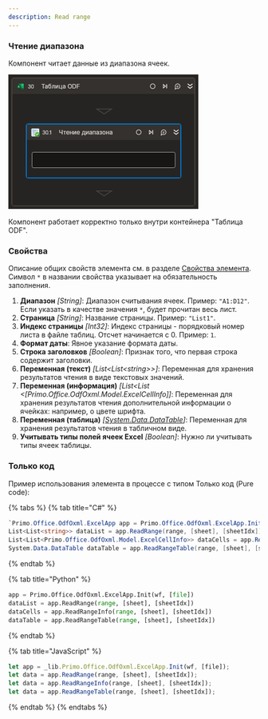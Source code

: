 ```yaml
---
description: Read range
---
```


### Чтение диапазона

Компонент читает данные из диапазона ячеек. 

![](../../../../resources/activities/basic/odf/table/Cropped-ReadRange.png)

Компонент работает корректно только внутри контейнера "Таблица ODF".

### Свойства
Описание общих свойств элемента см. в разделе [Свойства элемента](https://docs.primo-rpa.ru/primo-rpa/primo-studio/process/elements#svoistva-elementa).\
Символ `*` в названии свойства указывает на обязательность заполнения.

1. **Диапазон** *[String]*: Диапазон считывания ячеек. Пример: `"A1:D12"`. Если указать в качестве значения `*`, будет прочитан весь лист.
2. **Страница** *[String]*: Название страницы. Пример: `"List1"`.
3. **Индекс страницы** *[Int32]*: Индекс страницы - порядковый номер листа в файле таблиц. Отсчет начинается с 0. Пример: `1`.
4. **Формат даты**: Явное указание формата даты.
5. **Строка заголовков** *[Boolean]*: Признак того, что первая строка содержит заголовки.
6. **Переменная (текст)** *[List\<List\<string>>]*: Переменная для хранения результатов чтения в виде текстовых значений.
7. **Переменная (информация)** *[List\<List \<[Primo.Office.OdfOxml.Model.ExcelCellInfo]]*: Переменная для хранения результатов чтения дополнительной информации о ячейках: например, о цвете шрифта.
8. **Переменная (таблица)** *[[System.Data.DataTable](https://learn.microsoft.com/ru-ru/dotnet/api/system.data.datatable?view=net-6.0)]*: Переменная для хранения результатов чтения в табличном виде.
9. **Учитывать типы полей ячеек Excel** *[Boolean]*: Нужно ли учитывать типы ячеек таблицы.

### Только код
Пример использования элемента в процессе с типом Только код (Pure code):  

{% tabs %}
{% tab title="C#" %}
```csharp
`Primo.Office.OdfOxml.ExcelApp app = Primo.Office.OdfOxml.ExcelApp.Init(wf, [file]);  
List<List<string>> dataList = app.ReadRange(range, [sheet], [sheetIdx]);  
List<List<Primo.Office.OdfOxml.Model.ExcelCellInfo>> dataCells = app.ReadRangeInfo(range, [sheet], [sheetIdx]);  
System.Data.DataTable dataTable = app.ReadRangeTable(range, [sheet], [sheetIdx]);`
```
{% endtab %}

{% tab title="Python" %}
```python
app = Primo.Office.OdfOxml.ExcelApp.Init(wf, [file])
dataList = app.ReadRange(range, [sheet], [sheetIdx])
dataCells = app.ReadRangeInfo(range, [sheet], [sheetIdx])
dataTable = app.ReadRangeTable(range, [sheet], [sheetIdx]) 
```
{% endtab %}

{% tab title="JavaScript" %}
```javascript
let app = _lib.Primo.Office.OdfOxml.ExcelApp.Init(wf, [file]);
let data = app.ReadRange(range, [sheet], [sheetIdx]);
let data = app.ReadRangeInfo(range, [sheet], [sheetIdx]); 
let data = app.ReadRangeTable(range, [sheet], [sheetIdx]);
```
{% endtab %}
{% endtabs %}